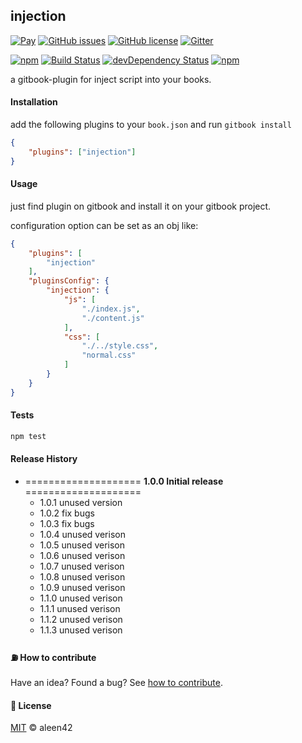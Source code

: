 ## injection

[![Pay](https://img.shields.io/badge/%24-free-%23a10000.svg)](#) [![GitHub issues](https://img.shields.io/github/issues/aleen42/gitbook-injection.svg)](https://github.com/aleen42/gitbook-injection/issues) [![GitHub license](https://img.shields.io/badge/license-MIT-blue.svg)](https://raw.githubusercontent.com/aleen42/gitbook-injection/master/LICENSE) [![Gitter](https://badges.gitter.im/aleen42/gitbook-injection.svg)](https://gitter.im/aleen42/gitbook-injection?utm_source=badge&utm_medium=badge&utm_campaign=pr-badge)

[![npm](https://img.shields.io/npm/v/gitbook-plugin-injection.svg)](https://www.npmjs.com/package/gitbook-plugin-injection) [![Build Status](https://travis-ci.org/aleen42/gitbook-injection.svg?branch=master)](https://travis-ci.org/aleen42/gitbook-injection) [![devDependency Status](https://david-dm.org/aleen42/gitbook-injection/dev-status.svg)](https://david-dm.org/aleen42/gitbook-injection#info=devDependencies) [![npm](https://img.shields.io/npm/dt/gitbook-plugin-injection.svg)](https://www.npmjs.com/package/gitbook-plugin-injection)

a gitbook-plugin for inject script into your books.

#### Installation

add the following plugins to your `book.json` and run `gitbook install`

```json
{
    "plugins": ["injection"]
}
```

#### Usage

just find plugin on gitbook and install it on your gitbook project.

configuration option can be set as an obj like:

```json
{
	"plugins": [
		"injection"
	],
	"pluginsConfig": {
		"injection": {
			"js": [
                "./index.js",
                "./content.js"
            ],
            "css": [
                "./../style.css",
                "normal.css"
            ]
		}
	}
}
```

#### Tests

```bash
npm test
```

#### Release History

* ==================== **1.0.0 Initial release** ====================
    * 1.0.1 unused version
    * 1.0.2 fix bugs
    * 1.0.3 fix bugs
    * 1.0.4 unused verison
    * 1.0.5 unused verison
    * 1.0.6 unused verison
    * 1.0.7 unused verison
    * 1.0.8 unused verison
    * 1.0.9 unused verison
    * 1.1.0 unused verison
    * 1.1.1 unused verison
    * 1.1.2 unused verison
	* 1.1.3 unused verison

#### :fuelpump: How to contribute

Have an idea? Found a bug? See [how to contribute](https://aleen42.gitbooks.io/personalwiki/content/contribution.html).

#### :scroll: License

[MIT](https://aleen42.gitbooks.io/personalwiki/content/MIT.html) © aleen42
